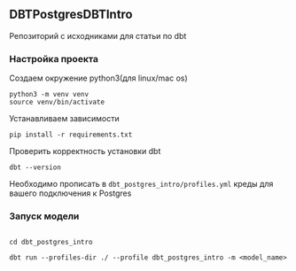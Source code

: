 ## DBTPostgresDBTIntro

Репозиторий с исходниками для статьи по dbt


### Настройка проекта

Создаем окружение python3(для linux/mac os)
```buildoutcfg
python3 -m venv venv
source venv/bin/activate
```

Устанавливаем зависимости
```buildoutcfg
pip install -r requirements.txt
```

Проверить корректность установки dbt
```buildoutcfg
dbt --version
```

Необходимо прописать в `dbt_postgres_intro/profiles.yml` креды для вашего подключения к Postgres


### Запуск модели

```buildoutcfg

cd dbt_postgres_intro

dbt run --profiles-dir ./ --profile dbt_postgres_intro -m <model_name>

```